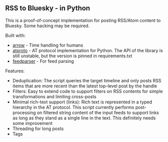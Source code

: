 RSS to Bluesky - in Python
--------------------------

This is a proof-of-concept implementation for posting RSS/Atom content to Bluesky. Some hacking may be required. 


Built with:

* [arrow](https://arrow.readthedocs.io/) - Time handling for humans
* [atproto](https://github.com/MarshalX/atproto) - AT protocol implementation for Python. The API of the library is still unstable, but the version is pinned in requirements.txt
* [feedparser](https://feedparser.readthedocs.io/) - For feed parsing


Features:

* Deduplication: The script queries the target timeline and only posts RSS items that are more recent than the latest top-level post by the handle
* Filters: Easy to extend code to support filters on RSS contents for simple transformations and limiting cross-posts
* Minimal rich-text support (links): Rich text is represented in a typed hierarchy in the AT protocol. This script currently performs post-processing on filtered string content of the input feeds to support links as long as they stand as a single line in the text. This definitely needs some improvement
* Threading for long posts
* Tags

